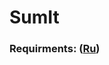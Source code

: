 ﻿# SumIt 
### Requirments: ([Ru](https://github.com/Jekillokda/SumIt/blob/master/docs/Requirements.md))
